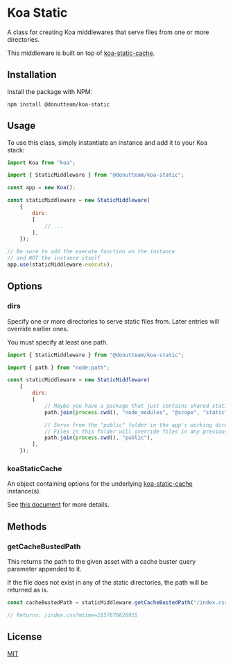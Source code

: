 # Koa Static
A class for creating Koa middlewares that serve files from one or more directories.

This middleware is built on top of [koa-static-cache](https://www.npmjs.com/package/koa-static-cache).

## Installation
Install the package with NPM:

```
npm install @donutteam/koa-static
```

## Usage
To use this class, simply instantiate an instance and add it to your Koa stack:

```js
import Koa from "koa";

import { StaticMiddleware } from "@donutteam/koa-static";

const app = new Koa();

const staticMiddleware = new StaticMiddleware(
	{
		dirs:
		[
			// ...
		],
	});

// Be sure to add the execute function on the instance
// and NOT the instance itself
app.use(staticMiddleware.execute);
```

## Options
### dirs
Specify one or more directories to serve static files from. Later entries will override earlier ones.

You must specify at least one path.

```js
import { StaticMiddleware } from "@donutteam/koa-static";

import { path } from "node:path";

const staticMiddleware = new StaticMiddleware(
	{
		dirs:
		[
			// Maybe you have a package that just contains shared static assets?
			path.join(process.cwd(), "node_modules", "@scope", "static", "public"),

			// Serve from the "public" folder in the app's working directory
			// Files in this folder will override files in any previous folders
			path.join(process.cwd(), "public"),	
		],
	});
```

### koaStaticCache
An object containing options for the underlying [koa-static-cache](https://www.npmjs.com/package/koa-static-cache) instance(s).

See [this document](https://www.npmjs.com/package/koa-static-cache#staticcachedir--options--files) for more details.

## Methods
### getCacheBustedPath
This returns the path to the given asset with a cache buster query parameter appended to it.

If the file does not exist in any of the static directories, the path will be returned as is.

```js
const cacheBustedPath = staticMiddleware.getCacheBustedPath("/index.css");

// Returns: /index.css?mtime=1657678626915
```

## License
[MIT](https://github.com/donutteam/koa-static/blob/main/LICENSE.md)